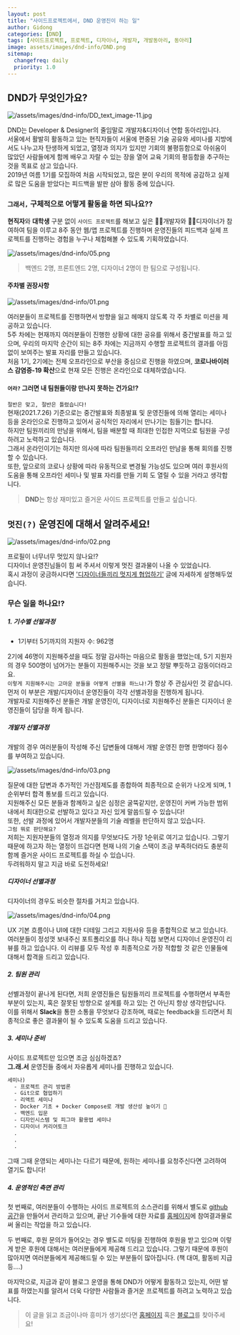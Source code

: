 ```yaml
---
layout: post
title: "사이드프로젝트에서, DND 운영진이 하는 일"
author: Gidong
categories: [DND]
tags: [사이드프로젝트, 프로젝트, 디자이너, 개발자, 개발동아리, 동아리]
image: assets/images/dnd-info/DND.png
sitemap:
  changefreq: daily
  priority: 1.0
---
```


## DND가 무엇인가요?

![/assets/images/dnd-info/DD_text_image-11.jpg](https://blog.dnd.ac/assets/images/dnd-info/DD_text_image-11.jpg)

DND는 Developer & Designer의 줄임말로 개발자&디자이너 연합 동아리입니다.  
서울에서 활발히 활동하고 있는 현직자들이 서울에 편중된 기술 공유와 세미나를 지방에서도 나누고자 탄생하게 되었고, 열정과 의지가 있지만 기회의 불평등함으로 아쉬움이 많았던 사람들에게 함께 배우고 자랄 수 있는 장을 열어 교육 기회의 평등함을 추구하는 것을 목표로 삼고 있습니다.  
2019년 여름 1기를 모집하여 처음 시작되었고, 많은 분이 우리의 목적에 공감하고 실제로 많은 도움을 받았다는 피드백을 발판 삼아 활동 중에 있습니다.

### `그래서,` 구체적으로 어떻게 활동을 하면 되나요??

**현직자**와 **대학생** 구분 없이 `사이드 프로젝트`를 해보고 싶은 👩‍💻개발자와 👩‍🎨디자이너가 참여하여 팀을 이루고 8주 동안 웹/앱 프로젝트를 진행하며 운영진들의 피드백과 실제 프로젝트를 진행하는 경험을 누구나 체험해볼 수 있도록 기획하였습니다.

![/assets/images/dnd-info/05.png](https://blog.dnd.ac/assets/images/dnd-info/05.png)

> 백엔드 2명, 프론트엔드 2명, 디자이너 2명이 한 팀으로 구성됩니다.

#### 주차별 권장사항

![/assets/images/dnd-info/01.png](https://blog.dnd.ac/assets/images/dnd-info/01.png)

여러분들이 프로젝트를 진행하면서 방향을 잃고 헤매지 않도록 각 주 차별로 미션을 제공하고 있습니다.  
5주 차에는 현재까지 여러분들이 진행한 상황에 대한 공유를 위해서 중간발표를 하고 있으며, 우리의 마지막 순간이 되는 8주 차에는 지금까지 수행할 프로젝트의 결과를 아낌없이 보여주는 발표 자리를 만들고 있습니다.  
처음 1기, 2기에는 전체 오프라인으로 부산을 중심으로 진행을 하였으며, **코로나바이러스 감염증-19 확산**으로 현재 모든 진행은 온라인으로 대체하였습니다.

#### `어라?` 그러면 내 팀원들이랑 만나지 못하는 건가요!?

`절반은 맞고, 절반은 틀렸습니다!`  
현재(2021.7.26) 기준으로는 중간발표와 최종발표 및 운영진들에 의해 열리는 세미나 등을 온라인으로 진행하고 있어서 공식적인 자리에서 만나기는 힘들기는 합니다.  
하지만 팀원끼리의 만남을 위해서, 팀을 배분할 때 최대한 인접한 지역으로 팀원을 구성하려고 노력하고 있습니다.  
그래서 온라인이기는 하지만 의사에 따라 팀원들끼리 오프라인 만남을 통해 회의를 진행할 수 있습니다.  
또한, 앞으로의 코로나 상황에 따라 유동적으로 변경될 가능성도 있으며 여러 후원사의 도움을 통해 오프라인 세미나 및 발표 자리를 만들 기회 도 열릴 수 있을 거라고 생각합니다.

> **DND**는 항상 재미있고 즐거운 사이드 프로젝트를 만들고 싶습니다.

## `멋진(?)` 운영진에 대해서 알려주세요!

![/assets/images/dnd-info/02.png](https://blog.dnd.ac/assets/images/dnd-info/02.png)

프로필이 너무너무 멋있지 않나요!?  
디자이너 운영진님들이 힘 써 주셔서 이렇게 멋진 결과물이 나올 수 있었습니다.  
혹시 과정이 궁금하시다면 ['디자이너들끼리 멋지게 협업하기'](https://dndacademy.github.io/dnd-design/) 글에 자세하게 설명해두었습니다.

### 무슨 일을 하나요!?

##### 1. 기수별 선발과정

- 1기부터 5기까지의 지원자 수: 962명

2기에 46명이 지원해주셨을 때도 정말 감사하는 마음으로 활동을 했었는데, 5기 지원자의 경우 500명이 넘어가는 분들이 지원해주시는 것을 보고 정말 뿌듯하고 감동이더라고요.  
`이렇게 지원해주시는 고마운 분들을 어떻게 선별을 하느냐!`가 항상 주 관심사인 것 같습니다.  
먼저 이 부분은 개발/디자이너 운영진들이 각각 선별과정을 진행하게 됩니다.  
개발자로 지원해주신 분들은 개발 운영진이, 디자이너로 지원해주신 분들은 디자이너 운영진들이 담당을 하게 됩니다.

##### 개발자 선별과정

개발의 경우 여러분들이 작성해 주신 답변들에 대해서 개발 운영진 한명 한명마다 점수를 부여하고 있습니다.

![/assets/images/dnd-info/03.png](https://blog.dnd.ac/assets/images/dnd-info/03.png)

질문에 대한 답변과 추가적인 가산점제도를 종합하여 최종적으로 순위가 나오게 되며, 1순위부터 합격 통보를 드리고 있습니다.  
지원해주신 모든 분들과 함께하고 싶은 심정은 굴뚝같지만, 운영진이 커버 가능한 범위 내에서 최대한으로 선발하고 있다고 자신 있게 말씀드릴 수 있습니다!  
또한, 선발 과정에 있어서 개발자분들의 기술 레벨을 판단하지 않고 있습니다.  
`그럼 뭐로 판단해요?`  
저희는 지원자분들의 열정과 의지를 무엇보다도 가장 1순위로 여기고 있습니다. 그렇기 때문에 하고자 하는 열정이 뜨겁다면 현재 나의 기술 스택이 조금 부족하더라도 충분히 함께 즐거운 사이드 프로젝트를 하실 수 있습니다.  
두려워하지 말고 지금 바로 도전하세요!

##### 디자이너 선별과정

디자이너의 경우도 비슷한 절차를 거치고 있습니다.

![/assets/images/dnd-info/04.png](https://blog.dnd.ac/assets/images/dnd-info/04.png)

UX 기본 흐름이나 UI에 대한 디테일 그리고 지원사유 등을 종합적으로 보고 있습니다.  
여러분들이 정성껏 보내주신 포트폴리오를 하나 하나 직접 보면서 디자이너 운영진이 리뷰를 하고 있습니다. 이 리뷰를 모두 작성 후 최종적으로 가장 적합할 것 같은 인물들에 대해서 합격을 드리고 있습니다.

##### 2. 팀원 관리

선별과정이 끝나게 된다면, 저희 운영진들은 팀원들끼리 프로젝트를 수행하면서 부족한 부분이 있는지, 혹은 잘못된 방향으로 설계를 하고 있는 건 아닌지 항상 생각한답니다.  
이를 위해서 **Slack**을 통한 소통을 무엇보다 강조하며, 때로는 feedback을 드리면서 최종적으로 좋은 결과물이 될 수 있도록 도움을 드리고 있습니다.

##### 3. 세미나 준비

사이드 프로젝트만 있으면 조금 심심하겠죠?  
**그.래.서** 운영진들 중에서 자유롭게 세미나를 진행하고 있습니다.

```txt
세미나)
  - 프로젝트 관리 방법론
  - Git으로 협업하기
  - 리액트 세미나
  - Docker 기초 + Docker Compose로 개발 생산성 높이기 🐳
  - 백엔드 입문
  - 디자인시스템 및 피그마 활용법 세미나
  - 디자이너 커리어토크
  .
  .
  .
```

그때 그때 운영되는 세미나는 다르기 때문에, 원하는 세미나를 요청주신다면 고려하여 열기도 합니다!

##### 4. 운영적인 측면 관리

첫 번째로, 여러분들이 수행하는 사이드 프로젝트의 소스관리를 위해서 별도로 [github 공간](https://github.com/dnd-side-project)을 만들어서 관리하고 있으며, 끝난 기수들에 대한 자료를 [홈페이지](https://dnd.ac/project)에 참여결과물로써 올리는 작업을 하고 있습니다.

두 번째로, 후원 문의가 들어오는 경우 별도로 미팅을 진행하여 후원을 받고 있으며 이렇게 받은 후원에 대해서는 여러분들에게 제공해 드리고 있습니다. 그렇기 때문에 후원이 많아지면 여러분들에게 제공해드릴 수 있는 부분들이 많아집니다. (책 대여, 활동비 지급 등….)

마지막으로, 지금과 같이 블로그 운영을 통해 DND가 어떻게 활동하고 있는지, 어떤 발표를 하였는지를 알려서 더욱 다양한 사람들과 즐거운 프로젝트를 하려고 노력하고 있습니다.

> 이 글을 읽고 조금이나마 흥미가 생기셨다면 [홈페이지](https://dnd.ac/) 혹은 [블로그](https://dndacademy.github.io)를 찾아주세요!
